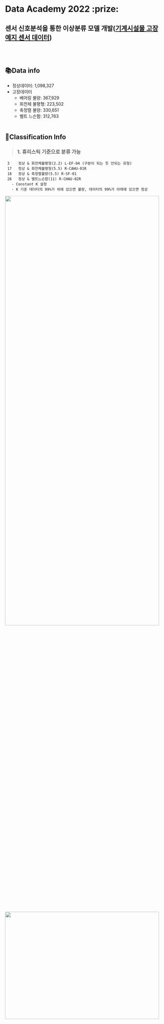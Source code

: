 # Data Academy 2022 :prize:

## 센서 신호분석을 통한 이상분류 모델 개발([기계시설물 고장 예지 센서 데이터](https://www.aihub.or.kr/aihubdata/data/view.do?currMenu=115&topMenu=100&aihubDataSe=realm&dataSetSn=238))
<br><br/>

## :books:Data info
- 정상데이터: 1,098,327
- 고장데이터 
  - 베어링 불량:    367,929
  - 회전체 불평형:  223,502
  - 축정렬 불량:    330,651
  - 벨트 느슨함:    312,763
<br><br/>

## :pushpin:Classification Info
> ### 1. 휴리스틱 기준으로 분류 가능
     3    정상 & 회전체불평형(2.2) L-EF-04 (구분이 되는 듯 안되는 유형)
     17   정상 & 회전체불평형(5.5) R-CAHU-01R
     18   정상 & 축정렬불량(5.5) R-SF-01   
     26   정상 & 벨트느슨함(11) R-CHAU-02R
       - Constant K 설정
       - K 기준 데이터의 99%가 위에 있으면 불량, 데이터의 99%가 아래에 있으면 정상
<img width="100%" height="60%" src="https://github.com/seohyunjun/data_academy/blob/main/plot/vibration_peak_plot3/3_vibration_2.2_L-EF-04_%ED%9A%8C%EC%A0%84%EC%B2%B4%EB%B6%88%ED%8F%89%ED%98%95.jpg?raw=true"/>

<img width="100%" height="30%" src="https://github.com/seohyunjun/data_academy/blob/main/plot/model_3_nugabado_gubyul.gif?raw=true"/>
<br><br/>

> ### 2A. CR(Coverage Ratio) 이용하여 분류 가능
     2    정상 & 축정렬불량(2.2) L-DSF-01
     4    정상 & 베어링불량(2.2) L-SF-04
     8    정상 & 벨트느슨함(2.2) R-SF-03
     10   정상 & 베어링불량(3.7) L-EF-02
     16   정상 & 베어링불량(5.5) L-SF-02
     19   정상 & 회전체불평형(7.5) L-PAC-01
     22   정상 & 축정렬불량(7.5) R-PAC-01S
     23   정상 & 축정렬불량 & 회전체불평형(11) L-CAF-01R
     25   정상 & 벨트느슨함(11) R-CAHU-01R
     31   정상 & 베어링불량(18.5) R-CAHU-02S
     32   정상 & 축정렬불량(22) L-CAHU-01S
     37   정상 & 회전체불평형(55) L-PAHU-03S
     def. CR각 포인트 별로 (엑셀파일 각 값) 평균값을 산출하여 하나의 선을 만들고, 그 데이터에서 얼마나 밖으로 나가있는지 비율로 계산
<img width="100%" src="https://github.com/seohyunjun/data_academy/blob/main/plot/vibration_peak_plot3/2_vibration_2.2_L-DSF-01_%EC%B6%95%EC%A0%95%EB%A0%AC%EB%B6%88%EB%9F%89.jpg?raw=true"/>
<img width="100%" src="https://github.com/seohyunjun/data_academy/blob/main/plot/model_2_Coverage_Ratio.gif?raw=true"/>
<br><br/>

> ### 2B. iCR 사용해야하는 경우
     7    정상 & 벨트느슨함(2.2) R-EF-05
     29   정상 & 벨트느슨함(15) R-CAHU-03S
     30   정상 & 벨트느슨함(18.5) R-CAHU-01S
     34   정상 & 벨트느슨함(22) R-CAHU-02S
     38   정상 & 벨트느슨함(55) R-PAHU-04S 
    각 포인트 별로 (엑셀파일 각 값) 평균값을 산출하여 하나의 선을 만들고, 그 데이터에서 얼마나 안으로 들어가있는지 비율로 계산
    CR = (200 - in point) / 200: 1에 가까울수록 정상에 가까움
			    0에 가까울수록 비정상에 가까움
<img width="100%" src="https://github.com/seohyunjun/data_academy/blob/main/plot/vibration_peak_plot3/7_vibration_2.2_R-EF-05_%EB%B2%A8%ED%8A%B8%EB%8A%90%EC%8A%A8%ED%95%A8.jpg?raw=true"/>
<img width="100%" src="https://github.com/seohyunjun/data_academy/blob/main/plot/model_7_iCR_%EC%82%AC%EC%9A%A9.gif?raw=true"/>
<br><br/>

> ### 3. 완전 알 수 없는 경우
    12 정상 & 회전체불평형(3.7) L-PAC-01
    21 정상 & 벨트느슨함(7.5) R-CAHU-03R
    23 정상 & 축정렬불량 &  회전체불평형(11) L-CAHU-01R
    27 정상 & 회전체불평형(15) L-CAHU-01S
    30 정상 & 벨트느슨함(18.5) R-CAHU-01S
    33 정상 & 회전체불평형(22) L-CAHU-02S
    35 정상 & 축정렬불량(30) R-PAHU-03S
    36 정상 & 축정렬불량(37) L-PAHU-02S
<img width="100%" src="https://github.com/seohyunjun/data_academy/blob/main/plot/vibration_peak_plot3/12_vibration_3.7_L-PAC-01_%ED%9A%8C%EC%A0%84%EC%B2%B4%EB%B6%88%ED%8F%89%ED%98%95.jpg?raw=true"/>

<img width="100%" src="https://github.com/seohyunjun/data_academy/blob/main/plot/model_12_nodab.gif?raw=true"/>
<br></br>

> ### 4. 정상만 있는 경우
    1,5,6,9,11,13,14,15,20,24,28
  
<img width="100%" src="https://github.com/seohyunjun/data_academy/blob/main/plot/vibration_peak_plot3/1_vibration_2.2_L-DEF-01_%EC%A0%95%EC%83%81.jpg?raw=true"/>

- 육안으로 구분할 수 없는 데이터 정상 신호를 AE로 만들어 비교 map와 큰 차이 날 경우 이상치로 분류
- plot disp -> abs(min) constant line
<br></br>


> LSTM-AE

<img width="100%" src="https://github.com/seohyunjun/data_academy/blob/main/lstm_autoencoder_disp.png?raw=true"/>
<br><br/>

## Reference Material
- [LSTM-based Encoder-Decoder for Multi-sensor Anomaly Detection](chrome-extension://efaidnbmnnnibpcajpcglclefindmkaj/https://arxiv.org/pdf/1607.00148.pdf)
- [Jittering](https://campus.datacamp.com/courses/exploratory-data-analysis-in-python/relationships?ex=4https://blog.naver.com/statstorm/222410116082)
- [sampling 방법](https://blog.naver.com/pmw9440/222414568243)


<!-- 
## Power Point
https://docs.google.com/presentation/d/1Yr0i_iTTahdRIN6ClQu0KhNzEUtT0Er-BmW5j29_XnU/edit#slide=id.ge69f820f30_0_33 -->

<!-- ~11일까지 
https://docs.google.com/presentation/d/1Yr0i_iTTahdRIN6ClQu0KhNzEUtT0Er-BmW5j29_XnU/edit#slide=id.ge7f8985915_0_83 -->



